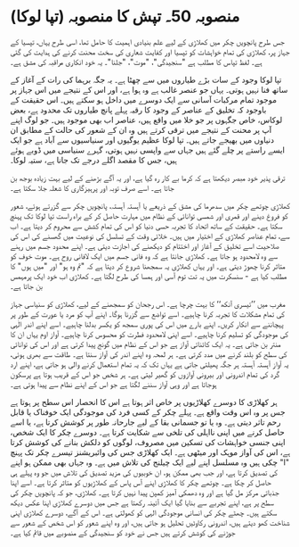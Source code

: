 # منصوبہ 50۔ تپش کا منصوبہ (تپا لوکا)

جس طرح پانچویں چکر میں کھلاڑی کے لیے علم بنیادی اہمیت کا حامل تھا، اسی طرح یہاں، تپسیا کے جہاز پر، کھلاڑی کی تمام خواہشات کو تپسیا اور کفایت شعاری کی سخت محنت کرنے کی ہدایت کی گئی ہے۔ لفظ تپاس کا مطلب ہے "سنجیدگی"، "موت"، "جلنا"۔ یہ خود انکاری مراقبہ کی مشق ہے۔

تپا لوکا وجود کے سات بڑے طیاروں میں سے چھٹا ہے۔ یہ جگہ برہما کی رات کے آغاز کے ساتھ فنا نہیں ہوتی۔ یہاں جو عنصر غالب ہے وہ ہوا ہے، اور اس کے نتیجے میں اس جہاز پر موجود تمام مرکبات آسانی سے ایک دوسرے میں داخل ہو سکتے ہیں۔ اس حقیقت کے باوجود کہ تخلیق کے عناصر کے وجود کا رقبہ پہلے پانچ طیاروں تک محدود ہے، بعض لوکاس، خاص جگہوں پر جو خلا میں واقع ہیں، عناصر اب بھی موجود ہیں۔ جو لوگ اپنے آپ پر محنت کے نتیجے میں ترقی کرتے ہیں وہ ان کے شعور کی حالت کے مطابق ان دنیاوں میں بھیجے جاتے ہیں۔ تپا لوکا عظیم یوگیوں اور سنیاسیوں سے آباد ہے جو ایک ایسے راستے پر چلے گئے ہیں جہاں سے واپسی نہیں ہوتی، گہرے سنیاسی میں ڈوبے ہوئے ہیں، جس کا مقصد اگلے درجے تک جانا ہے، ستیہ لوکا۔

ترقی پذیر خود مبصر دیکھتا ہے کہ کرما بے کار رہ گیا ہے، اور یہ آگے بڑھنے کے لیے بہت زیادہ بوجھ بن جاتا ہے۔ اسے صرف توبہ اور پرہیزگاری کا شعلہ جلا سکتا ہے۔

کھلاڑی چوتھے چکر میں سدھرما کی مشق کے ذریعے یا آہستہ آہستہ، پانچویں چکر سے گزرتے ہوئے، شعور کو فروغ دینے اور قمری اور شمسی توانائی کے نظام میں مہارت حاصل کر کے براہ راست تپا لوکا تک پہنچ سکتا ہے۔ حقیقت کے ساتھ اتحاد کا تجربہ حسی دنیا کو اس کی تمام کشش سے محروم کر دیتا ہے۔ اب سے، تمام عناصر کھلاڑی کے اختیار میں ہیں۔ خلائی وقت کے تسلسل کی نوعیت میں گھسنے کی اس کی صلاحیت اسے تخلیق کے آغاز اور اختتام کو دیکھنے کی اجازت دیتی ہے۔ اپنے محدود جسم میں رہنے سے وہ لامحدود ہو جاتا ہے۔ کھلاڑی جانتا ہے کہ وہ فانی جسم میں ایک لافانی روح ہے۔ موت خوف کو متاثر کرنا چھوڑ دیتی ہے۔ اور یہاں کھلاڑی یہ سمجھنا شروع کر دیتا ہے کہ "تم وہ ہو" اور "میں ہوں" کا مطلب کیا ہے - سنسکرت میں یہ تت توم آسی اور ہمسا کی طرح لگتا ہے۔ کھلاڑی اب خود ایک پرمہمس بن جاتا ہے۔

مغرب میں ’’تیسری آنکھ‘‘ کا بہت چرچا ہے۔ اس رجحان کو سمجھنے کے لیے، کھلاڑی کو سنیاسی جہاز کی تمام مشکلات کا تجربہ کرنا چاہیے۔ اسے تواضع سے گزرنا ہوگا۔ اپنے آپ کو مرد یا عورت کے طور پر پہچاننے سے انکار کریں۔ اپنے بارے میں اس کی پوری سمجھ کو یکسر بدلنا چاہیے۔ اسے اپنے اندر الٰہی کی موجودگی کو تسلیم کرنا چاہیے۔ اسے اپنی لامحدود فطرت کو محسوس کرنا چاہیے۔ آواز اوم یہاں ان کا منتر بن جاتی ہے۔ یہ ایک کائناتی آواز ہے جو اس کے نظام میں گونج پیدا کرتی ہے اور اس کی توانائی کی سطح کو بلند کرنے میں مدد کرتی ہے۔ ہر لمحہ وہ اپنے اندر کی آواز سنتا ہے۔ طاقت سے بھری ہوئی، یہ آواز آہستہ آہستہ ہر جگہ پھیلتی جاتی ہے یہاں تک کہ یہ تمام استعمال کرنے والی ہو جاتی ہے، اپنے ارد گرد کی تمام اندرونی اور بیرونی آوازوں کو گھیر لیتی ہے۔ ہر شخص جو اس کے قریب ہوتا ہے پرسکون ہوجاتا ہے اور وہی آواز سننے لگتا ہے جو اس کے اپنے نظام سے پیدا ہوتی ہے۔

ہر کھلاڑی کا دوسرے کھلاڑیوں پر خاص اثر ہوتا ہے اس کا انحصار اس سطح پر ہوتا ہے جس پر وہ اس وقت واقع ہے۔ پہلے چکر کے کسی فرد کی موجودگی ایک خوفناک یا قابل رحم تاثر دیتی ہے۔ وہ یا تو جسمانی بقا کے لیے جارحانہ طور پر کوشش کرتا ہے، یا اسے حاصل کرنے میں اپنی نااہلی کی تلخی سے شکایت کرتا ہے۔ دوسرے چکر کا ایک شخص، اپنی جنسی خواہشات کی تسکین میں مصروف، لوگوں کو دلکش بنانے کی کوشش کرتا ہے، اس کی آواز موہک اور میٹھی ہے۔ ایک کھلاڑی جس کی وائبریشنز تیسرے چکر تک پہنچ چکی ہیں وہ مسلسل اپنے لیے ایک چیلنج کی تلاش میں ہے۔ وہ جہاں بھی ممکن ہو اپنے "I" کی تصدیق کرتا ہے، اور جب بھی ممکن ہو، ان خوبیوں کی مزید تصدیق کی تلاش میں جو وہ پہلے ہی حاصل کر چکا ہے۔ چوتھے چکر کا کھلاڑی اپنے آس پاس کے کھلاڑیوں کو متاثر کرتا ہے۔ اسے اپنا جذباتی مرکز مل گیا ہے اور وہ دھمکی آمیز کمپن پیدا نہیں کرتا ہے۔ کھلاڑی، جو کہ پانچویں چکر کی سطح پر ہے، اپنے تجربے سے بنایا گیا ایک آئینہ رکھتا ہے جس میں دوسرے کھلاڑی اپنا عکس دیکھ سکتے ہیں۔ چھٹے چکر کی انسانی موجودگی الہی کو کھولتی ہے۔ اس کے آگے، دوسرے کھلاڑی اپنی شناخت کھو دیتے ہیں، اندرونی رکاوٹیں تحلیل ہو جاتی ہیں، اور وہ اپنے شعور کو اس شخص کے شعور سے جوڑنے کی کوشش کرتے ہیں جس نے خود کو سنجیدگی کے منصوبے میں قائم کیا ہے۔
